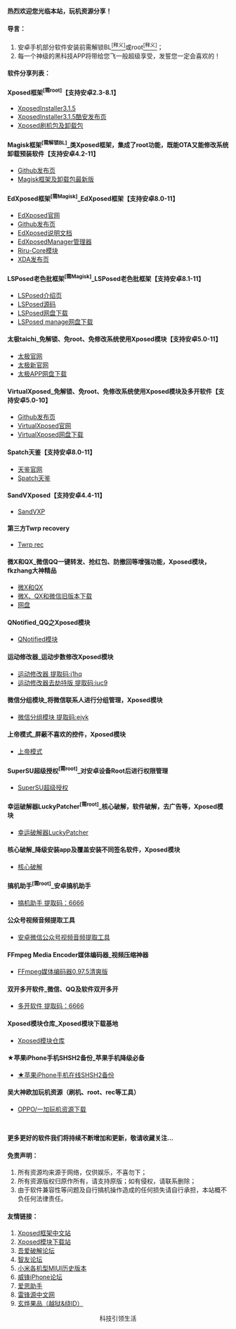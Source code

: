 <p><strong>热烈欢迎您光临本站，玩机资源分享！</strong> </p>

<h4 id="导言">导言：</h4>
<ol>
  <li>安卓手机部分软件安装前需解锁BL<a href="https://baike.baidu.com/item/BootLoader/8733520?fr=aladdin"><sup>[释义]</sup></a>或root<a href="https://baike.baidu.com/item/root/73226"><sup>[释义]</sup></a>；</li>
  <li>每一个神级的黑科技APP将带给您飞一般超级享受，发誓您一定会喜欢的！</li>
</ol>

<h4 id="软件分享列表">软件分享列表：</h4>

<h4 id="Xposed框架">Xposed框架<sup>[需root]</sup>【支持安卓2.3-8.1】</h4>
<ul>
  <li><a href="https://forum.xda-developers.com/showthread.php?t=3034811">XposedInstaller3.1.5</a></li>
  <li><a href="https://www.coolapk.com/apk/de.robv.android.xposed.installer">XposedInstaller3.1.5酷安发布页</a></li>
  <li><a href="https://dl-xda.xposed.info/framework/">Xposed刷机包及卸载包</a></li>
</ul>

<h4 id="Magisk框架">Magisk框架<sup>[需解锁BL]</sup>_类Xposed框架，集成了root功能，既能OTA又能修改系统卸载预装软件【支持安卓4.2-11】</h4>
<ul>
  <li><a href="https://github.com/topjohnwu/Magisk/releases">Github发布页</a></li>
  <li><a href="https://forum.xda-developers.com/apps/magisk/official-magisk-v7-universal-systemless-t3473445">Magisk框架及卸载包最新版</a></li>  
</ul>

<h4 id="EdXposed">EdXposed框架<sup>[需Magisk]</sup>_EdXposed框架【支持安卓8.0-11】</h4>
<ul>
  <li><a href="https://edxp.meowcat.org/">EdXposed官网</a></li>
  <li><a href="https://github.com/ElderDrivers/EdXposed/releases">Github发布页</a></li>
  <li><a href="https://github.com/ElderDrivers/EdXposed/blob/master/README_CN.md">EdXposed说明文档</a></li>
  <li><a href="https://github.com/ElderDrivers/EdXposedManager/releases">EdXposedManager管理器</a></li> 
  <li><a href="https://github.com/RikkaApps/Riru/releases">Riru-Core模块</a></li>
  <li><a href="https://forum.xda-developers.com/t/official-edxposed-the-successor-of-xposed-oreo-pie-q-r-2020-07-19.4070199/">XDA发布页</a></li>
</ul>

<h4 id="LOSposed">LSPosed老色批框架<sup>[需Magisk]</sup>_LSPosed老色批框架【支持安卓8.1-11】</h4>
<ul>
  <li><a href="https://www.coolapk.com/feed/24540171?shareKey=ZjkxOWI2NTc3OGQ2NjAxNzUyNjg~&shareUid=579564&shareFrom=com.coolapk.market_11.0">LSPosed介绍页</a></li>
  <li><a href="https://github.com/LSPosed/LSPosed">LSPosed源码</a></li>
  <li><a href="https://cloud.189.cn/t/RzEbAvJnMzEf">LSPosed网盘下载</a></li>
  <li><a href="https://cloud.189.cn/t/a226faRF7vI3">LSPosed manage网盘下载</a></li>
</ul>

<h4 id="taichi">太极taichi_免解锁、免root、免修改系统使用Xposed模块【支持安卓5.0-11】</h4>
<ul>
  <li><a href="https://taichi.cool/zh/">太极官网</a></li>
  <li><a href="https://www.taichi-app.com">太极新官网</a></li>
  <li><a href="https://www.lanzous.com/b632846">太极APP网盘下载</a></li>
</ul>

<h4 id="VirtualXposed">VirtualXposed_免解锁、免root、免修改系统使用Xposed模块及多开软件【支持安卓5.0-10】</h4>
<ul>
  <li><a href="https://github.com/android-hacker/VirtualXposed/releases">Github发布页</a></li>
  <li><a href="http://vxposed.com/">VirtualXposed官网</a></li>
  <li><a href="https://www.lanzous.com/b633812">VirtualXposed网盘下载</a></li>
</ul>

<h4 id="Spatch">Spatch天鉴【支持安卓8.0-11】</h4>
<ul>
  <li><a href="http://spatch.die.lu">天鉴官网</a></li>
  <li><a href="https://github.com/lianglixin/SPatch/releases">Spatch天鉴</a></li>
</ul>

<h4 id="SandVXP">SandVXposed【支持安卓4.4-11】</h4>
<ul>
  <li><a href="https://www.coolapk.com/apk/io.virtualapp.sandvxposed">SandVXP</a></li>
</ul>

<h4 id="twrp">第三方Twrp recovery</h4>
<ul>
  <li><a href="https://twrp.me/">Twrp rec</a></li>
</ul>

<h4 id="WXQX">微X和QX_微信QQ一键转发、抢红包、防撤回等增强功能，Xposed模块，fkzhang大神精品</h4>
<ul>
  <li><a href="https://wwi.lanzous.com/b0d7o8kwf">微X和QX</a></li>
  <li><a href="http://0i.gs/fkz">微X、QX和微信旧版本下载</a></li>
  <li><a href="https://pan.lanzou.com/b44314">网盘</a></li>
</ul>

<h4 id="QNotified模块">QNotified_QQ之Xposed模块</h4>
<ul>
  <li><a href="https://taycke.lanzous.com/b00zlv3zg">QNotified模块</a></li>
</ul>

<h4 id="运动修改器">运动修改器_运动步数修改Xposed模块</h4>
<ul>
  <li><a href="https://pan.baidu.com/s/17OLiYeQ50n-rxhVHv6wBiQ">运动修改器 提取码:j1hq</a></li>
  <li><a href="https://pan.baidu.com/s/1RbrlR4oLxVNwv6vmps9vZg">运动修改器去劫持版 提取码:iuc9</a></li>
</ul>

<h4 id="微信分组模块">微信分组模块_将微信联系人进行分组管理，Xposed模块</h4>
<ul>
  <li><a href="https://pan.baidu.com/s/1s3FPSPkMCu-v3jNZNkmmzQ">微信分组模块 提取码:ejvk</a></li>
</ul>

<h4 id="上帝模式">上帝模式_屏蔽不喜欢的控件，Xposed模块</h4>
<ul>
  <li><a href="https://www.coolapk.com/apk/com.viewblocker.jrsen">上帝模式</a></li>
</ul>

<h4 id="supersu">SuperSU超级授权<sup>[需root]</sup>_对安卓设备Root后进行权限管理</h4>
<ul>
  <li><a href="https://forum.xda-developers.com/f/supersu.3522/">SuperSU超级授权</a></li>
</ul>

<h4 id="幸运破解器">幸运破解器LuckyPatcher<sup>[需root]</sup>_核心破解，软件破解，去广告等，Xposed模块</h4>
<ul>
  <li><a href="https://www.wenshushu.cn/box/3z7nl7mey08/folder/44koodztq8c">幸运破解器LuckyPatcher</a></li>
</ul>

<h4 id="核心破解">核心破解_降级安装app及覆盖安装不同签名软件，Xposed模块</h4>
<ul>
  <li><a href="https://wwi.lanzous.com/b00ej00ed">核心破解</a></li>
</ul>

<h4 id="搞机助手">搞机助手<sup>[需root]</sup>_安卓搞机助手</h4>
<ul>
  <li><a href="https://wwi.lanzous.com/b0d8pnk8d">搞机助手 提取码：6666</a></li>
</ul>

<h4 id="公众号视频音频提取工具">公众号视频音频提取工具</h4>
<ul>
  <li><a href="https://pan.baidu.com/s/1jJO3bR9nFPXXOx4gr-uvhQ">安卓微信公众号视频音频提取工具</a></li>
</ul>

<h4 id="FFmpeg媒体编码器">FFmpeg Media Encoder媒体编码器_视频压缩神器</h4>
<ul>
  <li><a href="https://pan.baidu.com/s/1ggigJpp">FFmpeg媒体编码器0.97.5清爽版</a></li>
</ul>

<h4 id="双开软件">双开多开软件_微信、QQ及软件双开多开</h4>
<ul>
  <li><a href="链接：链接：https://pan.baidu.com/s/1TaEhb0VsG5K7vHyTHC_ThA">多开软件 提取码：6666</a></li>
</ul>

<h4 id="Xposed模块仓库">Xposed模块仓库_Xposed模块下载基地</h4>
<ul>
  <li><a href="https://repo.xposed.info/module-overview">Xposed模块仓库</a></li>
</ul>

<h4 id="iPhoneSHSH2">★苹果iPhone手机SHSH2备份_苹果手机降级必备</h4>
<ul>
  <li><a href="https://tsssaver.1conan.com/v2/">★苹果iPhone手机在线SHSH2备份</a></li>
</ul>

<h4 id="欧加资源">吴大神欧加玩机资源（刷机、root、rec等工具）</h4>
<ul>
  <li><a href="http://wuxianlin.com/">OPPO/一加玩机资源下载</a></li>
</ul>

<br>
<p><strong>更多更好的软件我们将持续不断增加和更新，敬请收藏关注...</strong> </p>

<h4 id="免责声明">免责声明：</h4>
<ol>
  <li>所有资源均来源于网络，仅供娱乐，不喜勿下；</li>
  <li>所有资源版权归原作所有，请支持原版；如有侵权，请联系删除；</li>
  <li>由于软件兼容性等问题及自行搞机操作造成的任何损失请自行承担，本站概不负任何法律责任。</li>
</ol>

<h4 id="友情链接">友情链接：</h4>
<ol>
  <li><a href="http://xposed.appkg.com">Xposed框架中文站</a></li> 
  <li><a href="https://repo.xposed.info/module-overview">Xposed模块下载站</a></li>
  <li><a href="http://www.52pojie.cn">吾爱破解论坛</a></li>
  <li><a href="http://bbs.zhiyoo.net">智友论坛</a></li>
  <li><a href="https://miuiver.com">小米各机型MIUI历史版本</a></li>
  <li><a href="https://www.feng.com">威锋iPhone论坛</a></li>
  <li><a href="https://www.i4.cn">爱思助手</a></li>
  <li><a href="https://www.abcydia.com">雷锋源中文网</a></li>
  <li><a href="https://dkxuanye.cn">玄烨果品（越狱&绕ID）</a></li>
</ol>

<div align="center">科技引领生活 
</div>
